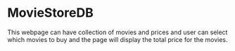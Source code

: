 # MovieStoreDB

This webpage can have collection of movies and prices and user can select which movies to buy and the page will display the
total price for the movies.
